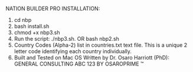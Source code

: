 NATION BUILDER PRO INSTALLATION:

1. cd nbp
2. bash install.sh
3. chmod +x nbp3.sh
5. Run the script: ./nbp3.sh. OR bash nbp2.sh
6. Country Codes (Alpha-2) list in countries.txt text file. This is a unique 2 letter code identifying each country individually.
7. Built and Tested on Mac OS Written by Dr. Osaro Harriott (PhD): GENERAL CONSULTING ABC 123 BY OSAROPRIME ™
